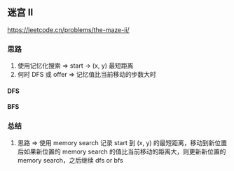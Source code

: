 ## 迷宫 II

<https://leetcode.cn/problems/the-maze-ii/>

### 思路

1. 使用记忆化搜索 => start -> (x, y) 最短距离
2. 何时 DFS 或 offer => 记忆值比当前移动的步数大时

#### DFS

#### BFS

### 总结

1. 思路 => 使用 memory search 记录 start 到 (x, y) 的最短距离，移动到新位置后如果新位置的 memory search 的值比当前移动的距离大，则更新新位置的 memory search，之后继续 dfs or bfs
